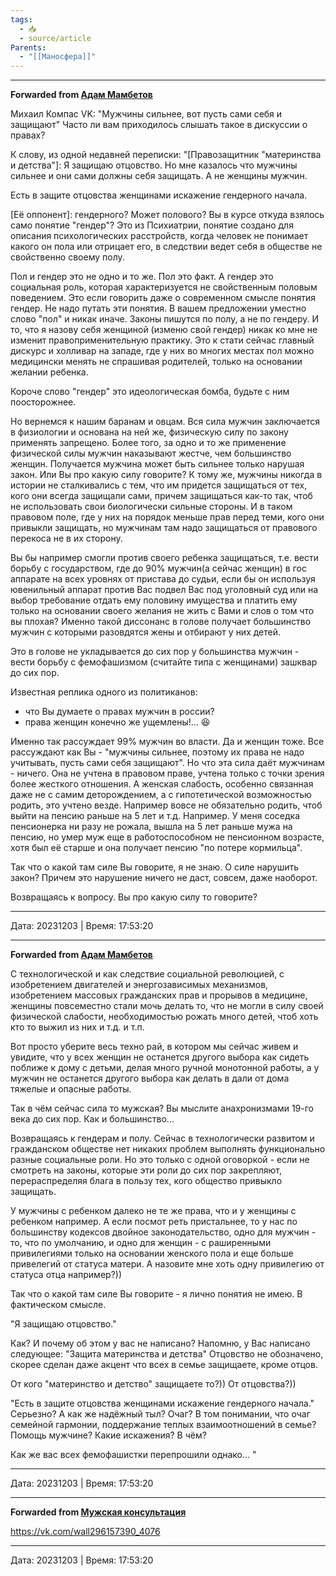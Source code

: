 ```yaml
---
tags:
  - 📥
  - source/article
Parents:
  - "[[Маносфера]]"
---
```



***

**Forwarded from [Адам Мамбетов](https://t.me/Adammambetov)**

Михаил Компас VK:
"Мужчины сильнее, вот пусть сами себя и защищают"
Часто ли вам приходилось слышать такое в дискуссии о правах?

К слову, из одной недавней переписки:
"[Правозащитник "материнства и детства"]:
Я защищаю отцовство.
Но мне казалось что мужчины сильнее и они сами должны себя защищать.
А не женщины мужчин.

Есть в защите отцовства женщинами искажение гендерного начала.

[Её оппонент]:
гендерного? Может полового? Вы в курсе откуда взялось само понятие "гендер"? Это из Психиатрии, понятие создано для описания психологических расстройств, когда человек не понимает какого он пола или отрицает его, в следствии ведет себя в обществе не свойственно своему полу.

Пол и гендер это не одно и то же. Пол это факт. А гендер это социальная роль, которая характеризуется не свойственным половым поведением. Это если говорить даже о современном смысле понятия гендер.
Не надо путать эти понятия. В вашем предложении уместно слово "пол" и никак иначе.
Законы пишутся по полу, а не по гендеру. И то, что я назову себя женщиной (изменю свой гендер) никак ко мне не изменит правоприменительную практику. Это к стати сейчас главный дискурс и холливар на западе, где у них во многих местах пол можно медицински менять не спрашивая родителей, только на основании желании ребенка.

Короче слово "гендер" это идеологическая бомба, будьте с ним поосторожнее.

Но вернемся к нашим баранам и овцам.
Вся сила мужчин заключается в физиологии и основана на ней же, физическую силу по закону применять запрещено. Более того, за одно и то же применение физической силы мужчин наказывают жестче, чем большинство женщин. Получается мужчина может быть сильнее только нарушая закон. Или Вы про какую силу говорите?
К тому же, мужчины никогда в истории не сталкивались с тем, что им придется защищаться от тех, кого они всегда защищали сами, причем защищаться как-то так, чтоб не использовать свои биологически сильные стороны. И в таком правовом поле, где у них на порядок меньше прав перед теми, кого они привыкли защищать, но мужчинам там надо защищаться от правового перекоса не в их сторону.

Вы бы например смогли против своего ребенка защищаться, т.е. вести борьбу с государством, где до 90% мужчин(а сейчас женщин) в гос аппарате на всех уровнях от пристава до судьи, если бы он используя ювенильный аппарат против Вас подвел Вас под уголовный суд или на выбор требование отдать ему половину имущества и платить ему только на основании своего желания не жить с Вами и слов о том что вы плохая?
Именно такой диссонанс в голове получает большинство мужчин с которыми разовдятся жены и отбирают у них детей.

Это в голове не укладывается до сих пор у большинства мужчин - вести борьбу с фемофашизмом (считайте типа с женщинами) зашквар до сих пор.

Известная реплика одного из политиканов:
- что Вы думаете о правах мужчин в россии?
- права женщин конечно же ущемлены!...
😆

Именно так рассуждает 99% мужчин во власти. Да и женщин тоже.
Все рассуждают как Вы - "мужчины сильнее, поэтому их права не надо учитывать, пусть сами себя защищают". Но что эта сила даёт мужчинам - ничего. Она не учтена в правовом праве, учтена только с точки зрения более жесткого отношения. А женская слабость, особенно связанная даже не с самим деторождением, а с гипотетической возможностью родить, это учтено везде. Например вовсе не обязательно родить, чтоб выйти на пенсию раньше на 5 лет и т.д.
Например. У меня соседка пенсионерка ни разу не рожала, вышла на 5 лет раньше мужа на пенсию, но умер муж еще в работоспособном не пенсионном возрасте, хотя был её старше и она получает пенсию "по потере кормильца".

Так что о какой там силе Вы говорите, я не знаю. О силе нарушить закон? Причем это нарушение ничего не даст, совсем, даже наоборот.

Возвращаясь к вопросу. Вы про какую силу то говорите?

---

Дата: 20231203 | Время: 17:53:20



***

**Forwarded from [Адам Мамбетов](https://t.me/Adammambetov)**

С технологической и как следствие социальной революцией, с изобретением двигателей и энергозависимых механизмов, изобретением массовых гражданских прав и прорывов в медицине, женщины повсеместно стали мочь делать то, что не могли в силу своей физической слабости, необходимостью рожать много детей, чтоб хоть кто то выжил из них и т.д. и т.п.

Вот просто уберите весь техно рай, в котором мы сейчас живем и увидите, что у всех женщин не останется другого выбора как сидеть поближе к дому с детьми, делая много ручной монотонной работы, а у мужчин не останется другого выбора как делать в дали от дома тяжелые и опасные работы.

Так в чём сейчас сила то мужская? Вы мыслите анахронизмами 19-го века до сих пор. Как и большинство...

Возвращаясь к гендерам и полу. Сейчас в технологически развитом и гражданском обществе нет никаких проблем выполнять функционально разные социальные роли. Но это только с одной оговоркой - если не смотреть на законы, которые эти роли до сих пор закрепляют, перераспределяя блага в пользу тех, кого общество привыкло защищать.

У мужчины с ребенком далеко не те же права, что и у женщины с ребенком например. А если посмот реть пристальнее, то у нас по большинству кодексов двойное законодательство, одно для мужчин - то, что по умолчанию, и одно для женщин - с раширенными привилегиями только на основании женского пола и еще больше привелегий от статуса матери. А назовите мне хоть одну привилегию от статуса отца например?))

Так что о какой там силе Вы говорите - я лично понятия не имею. В фактическом смысле.

"Я защищаю отцовство."

Как? И почему об этом у вас не написано? Напомню, у Вас написано следующее:
"Защита материнства и детства" Отцовство не обозначено, скорее сделан даже акцент что всех в семье защищаете, кроме отцов.

От кого "материнство и детство" защищаете то?)) От отцовства?))

"Есть в защите отцовства женщинами искажение гендерного начала."
Серьезно? А как же надёжный тыл? Очаг? В том понимании, что очаг семейной гармонии, поддержание теплых взаимоотношений в семье? Помощь мужчине? Какие искажения? В чём?

Как же вас всех фемофашистки перепрошили однако... "

---

Дата: 20231203 | Время: 17:53:20



***

**Forwarded from [Мужская консультация](https://t.me/c/1432284360/13606)**

https://vk.com/wall296157390_4076

---

Дата: 20231203 | Время: 17:53:20